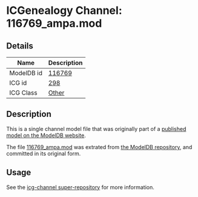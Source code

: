 # ICGenealogy Channel: 116769\_ampa.mod

## Details

Name | Description
---- | -----------
ModelDB id | [116769](http://senselab.med.yale.edu/ModelDB/ShowModel.cshtml?model=116769)
ICG id | [298](http://icg.neurotheory.ox.ac.uk/channels/other/298)
ICG Class | [Other](http://icg.neurotheory.ox.ac.uk/channels/other)

## Description

This is a single channel model file that was originally part of a [published model on the ModelDB website](http://senselab.med.yale.edu/mModelDB/ShowModel.cshtml?model=116769).

The file [116769\_ampa.mod](116769_ampa.mod) was extrated from [the ModelDB repository](http://senselab.med.yale.edu/ModelDB/ShowModel.cshtml?model=116769), and committed in its original form.

## Usage

See the [icg-channel super-repository](https://github.com/icgenealogy/icg-channels) for more information.